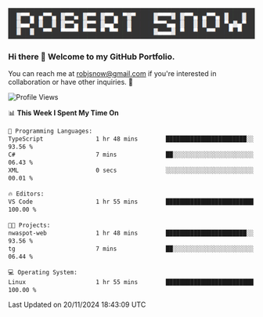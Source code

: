 <img alt="myname" src="assets/name.png" />

### Hi there 👋 Welcome to my GitHub Portfolio.
You can reach me at robjsnow@gmail.com if you're interested in collaboration or have other inquiries.  :briefcase:



<!--START_SECTION:waka-->
![Profile Views](http://img.shields.io/badge/Profile%20Views-2-blue)

📊 **This Week I Spent My Time On** 

```text
💬 Programming Languages: 
TypeScript               1 hr 48 mins        ███████████████████████░░   93.56 % 
C#                       7 mins              ██░░░░░░░░░░░░░░░░░░░░░░░   06.43 % 
XML                      0 secs              ░░░░░░░░░░░░░░░░░░░░░░░░░   00.01 % 

🔥 Editors: 
VS Code                  1 hr 55 mins        █████████████████████████   100.00 % 

🐱‍💻 Projects: 
nwaspot-web              1 hr 48 mins        ███████████████████████░░   93.56 % 
tg                       7 mins              ██░░░░░░░░░░░░░░░░░░░░░░░   06.44 % 

💻 Operating System: 
Linux                    1 hr 55 mins        █████████████████████████   100.00 % 
```


 Last Updated on 20/11/2024 18:43:09 UTC
<!--END_SECTION:waka-->

<!--
**robjsnow/robjsnow** is a ✨ _special_ ✨ repository because its `README.md` (this file) appears on your GitHub profile.

Here are some ideas to get you started:

- 🔭 I’m currently working on ...
- 🌱 I’m currently learning ...
- 👯 I’m looking to collaborate on ...
- 🤔 I’m looking for help with ...
- 💬 Ask me about ...
- 📫 How to reach me: ...
- 😄 Pronouns: ...
- ⚡ Fun fact: ...
-->

